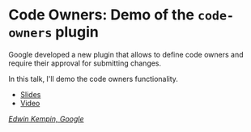 # Code Owners: Demo of the `code-owners` plugin

Google developed a new plugin that allows to define code owners and require
their approval for submitting changes.

In this talk, I'll demo the code owners functionality.

- [Slides](https://storage.googleapis.com/gerrit-talks/summit/2021/Code%20Owners_Demo.pdf)
- [Video](https://youtu.be/p6kbDEipjCY)

*[Edwin Kempin, Google](../speakers.md#edwin-kempin)*


